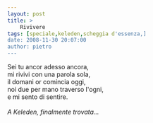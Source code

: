 ```yaml
---
layout: post
title: >
    Rivivere
tags: [speciale,keleden,scheggia d'essenza,]
date: 2008-11-30 20:07:00
author: pietro
---
```

Sei tu ancor adesso ancora,<br/>mi rivivi con una parola sola,<br/>il domani or comincia oggi,<br/>noi due per mano traverso l'ogni,<br/>e mi sento di sentire.<br/><br/><span style="font-style: italic">A Keleden, finalmente trovata...</span>
